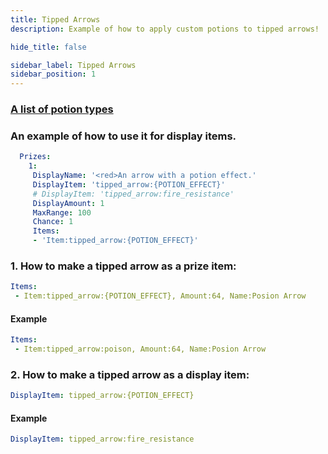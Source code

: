 ```yaml
---
title: Tipped Arrows
description: Example of how to apply custom potions to tipped arrows!

hide_title: false

sidebar_label: Tipped Arrows
sidebar_position: 1
---
```

### [A list of potion types](https://jd.papermc.io/paper/1.20.6/org/bukkit/potion/PotionType.html)

### An example of how to use it for display items.
```yml
  Prizes:
    1:
     DisplayName: '<red>An arrow with a potion effect.'
     DisplayItem: 'tipped_arrow:{POTION_EFFECT}'
     # DisplayItem: 'tipped_arrow:fire_resistance'
     DisplayAmount: 1
     MaxRange: 100
     Chance: 1
     Items:
     - 'Item:tipped_arrow:{POTION_EFFECT}'
```

### 1. How to make a tipped arrow as a prize item:
```yml
Items:
 - Item:tipped_arrow:{POTION_EFFECT}, Amount:64, Name:Posion Arrow
```
#### Example
```yml
Items:
 - Item:tipped_arrow:poison, Amount:64, Name:Posion Arrow
```
### 2. How to make a tipped arrow as a display item:
```yml
DisplayItem: tipped_arrow:{POTION_EFFECT}
```
#### Example
```yml
DisplayItem: tipped_arrow:fire_resistance
```
